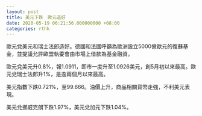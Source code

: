 ```yaml
---
layout: post
title: 美元下跌　歐元造好
date: 2020-05-19 06:21:56.000000000 +08:00
categories: rthk
---
```


歐元兌美元和瑞士法郎造好。德國和法國呼籲為歐洲設立5000億歐元的復蘇基金，並提議允許歐盟執委會由市場上借款為基金融資。

歐元兌美元升0.8%，報1.0911，即市一度升至1.0926美元，創5月初以來最高。歐元兌瑞士法郎升1%，是逾兩個月以來最高。

美元指數下跌0.721%，至99.666。油價上升，商品相關貨幣走強，不利美元表現。

美元兌挪威克朗下跌1.97%，美元兌加元下跌1.04%。
